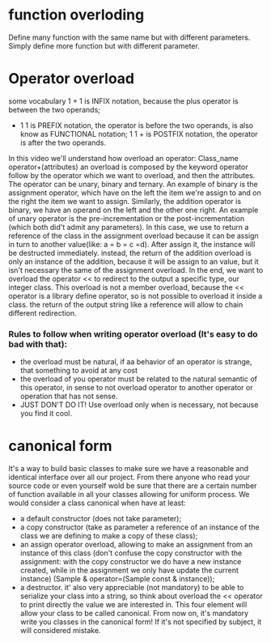 # function overloding

Define many function with the same name but with different parameters.
Simply define more function but with different parameter.

# Operator overload

some vocabulary
1 + 1 is INFIX notation, because the plus operator is between the two operands;
+ 1 1 is PREFIX notation, the operator is before the two operands, is also know as FUNCTIONAL notation;
1 1 + is POSTFIX notation, the operator is after the two operands.

In this video we'll understand how overload an operator:
	Class_name	operator+(attributes)
an overload is composed by the keyword operator follow by the operator which we want to overload, and then the attributes.
The operator can be unary, binary and ternary.
An example of binary is the assignment operator, which have on the left the item we're assign to and on the right the item we want to assign. Similarly, the addition operator is binary, we have an operand on the left and the other one right.
An example of unary operator is the pre-incrementation or the post-incrementation (which both did't admit any parameters).
In this case, we use to return a reference of the class in the assignment overload because it can be assign in turn to another value(like: a = b = c =d). After assign it, the instance will be destructed immediately. 
instead, the return of the addition overload is only an instance of the addition, because it will be assign to an value, but it isn't necessary the same of the assignment overload.
In the end, we want to overload the operator << to redirect to the output a specific type, our integer class. This overload is not a member overload, because the << operator is a library define operator, so is not possible to overload it inside a class. the return of the output string like a reference will allow to chain different redirection.

### Rules to follow when writing operator overload (It's easy to do bad with that):
- the overload must be natural, if aa behavior of an operator is strange, that something to avoid at any cost 
- the overload of you operator must be related to the natural semantic of this operator, in sense to not overload operator to another operator or operation that has not sense.
- JUST DON'T DO IT! Use overload only when is necessary, not because you find it cool.

# canonical form

It's a way to build basic classes to make sure we have a reasonable and identical interface over all our project. From there anyone who read your source code or even yourself wold be sure that there are a certain number of function available in all your classes allowing  for uniform process.
We would consider a class canonical when have at least:
- a default constructor (does not take parameter);
- a copy constructor (take as parameter a reference of an instance of the class we are defining to make a copy of these class);
- an assign operator overload, allowing to make an assignment from an instance of this class (don't confuse the copy constructor with the assignment: with the copy constructor we do have a new instance created, while in the assignment we only have update the current instance) (Sample & operator=(Sample const & instance));
- a destructor. 
it' also very appreciable (not mandatory) to be able to serialize your class into a string, so think about overload the << operator to print directly the value we are interested in.
This four element will allow your class to be called canonical. 
From now on, it's mandatory write you classes in the canonical form! If it's not specified by subject, it will considered mistake.
